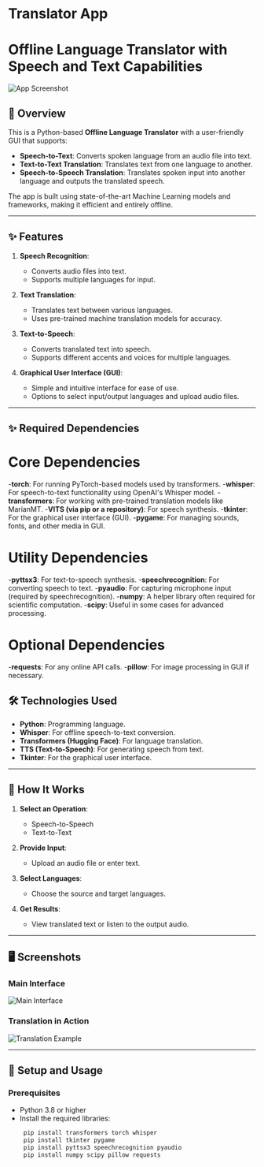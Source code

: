 # Translator App

# Offline Language Translator with Speech and Text Capabilities

![App Screenshot](images/app_screenshot.png)

## 🌟 Overview
This is a Python-based **Offline Language Translator** with a user-friendly GUI that supports:
- **Speech-to-Text**: Converts spoken language from an audio file into text.
- **Text-to-Text Translation**: Translates text from one language to another.
- **Speech-to-Speech Translation**: Translates spoken input into another language and outputs the translated speech.

The app is built using state-of-the-art Machine Learning models and frameworks, making it efficient and entirely offline.

---

## ✨ Features
1. **Speech Recognition**:
   - Converts audio files into text.
   - Supports multiple languages for input.

2. **Text Translation**:
   - Translates text between various languages.
   - Uses pre-trained machine translation models for accuracy.

3. **Text-to-Speech**:
   - Converts translated text into speech.
   - Supports different accents and voices for multiple languages.

4. **Graphical User Interface (GUI)**:
   - Simple and intuitive interface for ease of use.
   - Options to select input/output languages and upload audio files.

---

## ✨ Required Dependencies

   # Core Dependencies
   -**torch**: For running PyTorch-based models used by transformers.
   -**whisper**: For speech-to-text functionality using OpenAI's Whisper model.
   -**transformers**: For working with pre-trained translation models like MarianMT.
   -**VITS (via pip or a repository)**: For speech synthesis.
   -**tkinter**: For the graphical user interface (GUI).
   -**pygame**: For managing sounds, fonts, and other media in GUI.

   # Utility Dependencies
   -**pyttsx3**: For text-to-speech synthesis.
   -**speechrecognition**: For converting speech to text.
   -**pyaudio**: For capturing microphone input (required by speechrecognition).
   -**numpy**: A helper library often required for scientific computation.
   -**scipy**: Useful in some cases for advanced processing.

   # Optional Dependencies
   -**requests**: For any online API calls.
   -**pillow**: For image processing in GUI if necessary.


## 🛠️ Technologies Used
- **Python**: Programming language.
- **Whisper**: For offline speech-to-text conversion.
- **Transformers (Hugging Face)**: For language translation.
- **TTS (Text-to-Speech)**: For generating speech from text.
- **Tkinter**: For the graphical user interface.

---

## 🎯 How It Works
1. **Select an Operation**:
   - Speech-to-Speech
   - Text-to-Text

2. **Provide Input**:
   - Upload an audio file or enter text.

3. **Select Languages**:
   - Choose the source and target languages.

4. **Get Results**:
   - View translated text or listen to the output audio.

---

## 🖥️ Screenshots

### Main Interface
![Main Interface](images/main_interface.png)

### Translation in Action
![Translation Example](images/translation_example.png)

---

## 🚀 Setup and Usage

### Prerequisites
- Python 3.8 or higher
- Install the required libraries:
  ```bash
   pip install transformers torch whisper
   pip install tkinter pygame
   pip install pyttsx3 speechrecognition pyaudio
   pip install numpy scipy pillow requests

   


